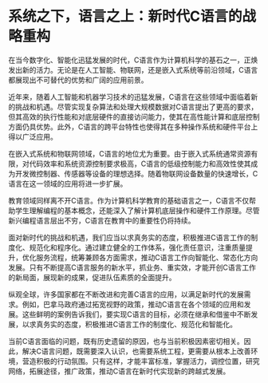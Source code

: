 # 系统之下，语言之上：新时代C语言的战略重构

在当今数字化、智能化迅猛发展的时代，C语言作为计算机科学的基石之一，正焕发出新的活力。无论是在人工智能、物联网，还是嵌入式系统等前沿领域，C语言都展现出不可替代的优势和广阔的应用前景。

近年来，随着人工智能和机器学习技术的迅猛发展，C语言在这些领域中面临着新的挑战和机遇。尽管实现复杂算法和处理大规模数据对C语言提出了更高的要求，但其高效的执行性能和对底层硬件的直接访问能力，使其在高性能计算和底层控制方面仍具优势。此外，C语言的跨平台特性也使得其在多种操作系统和硬件平台上得以广泛应用。

在嵌入式系统和物联网领域，C语言的地位尤为重要。由于嵌入式系统通常资源有限，对代码效率和系统资源控制要求极高，C语言的低级控制能力和高效性使其成为开发微控制器、传感器等设备的理想选择。随着物联网设备数量的快速增长，C语言在这一领域的应用将进一步扩展。

教育领域同样离不开C语言。作为计算机科学教育的基础语言之一，C语言不仅帮助学生理解编程的基本概念，还能深入了解计算机底层操作和硬件工作原理。尽管新兴编程语言层出不穷，C语言在教育中的重要性仍将持续。

面对新时代的挑战和机遇，我们应当以求真务实的态度，积极推进C语言工作的制度化、规范化和程序化。通过建立健全的工作体系，强化责任意识，注重质量提升，优化服务流程，统筹兼顾各方面需求，推动C语言工作向智能化、常态化方向发展。只有不断提高C语言服务的新水平，抓业务、重实效，才能开创C语言工作的新局面，展现新的成果，促进队伍素质的全面提升。

纵观全球，许多国家都在不断改进和完善C语言的应用，以满足新时代的发展需求。例如，巴拿马政府通过拓宽视野的政策，推动C语言在各个领域的应用和发展。这些鲜明的案例告诉我们，要实现C语言的目标，必须在继承和借鉴中不断发展，以求真务实的态度，积极推进C语言工作的制度化、规范化和智能化。

当前C语言面临的问题，既有历史遗留的原因，也与当前积极因素密切相关。因此，解决C语言问题，既需要深入认识，也需要系统工程，更需要从根本上改善环境，营造积极的行动氛围。只有这样，才能丰富标准，掌握活力，调控位置，研究网络，拓展途径，推广政策，推动C语言在新时代实现新的跨越式发展。